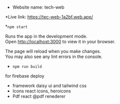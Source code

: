 * Website name:
tech-web

*Live link:
https://tec-web-1a2bf.web.app/

*`npm start`

Runs the app in the development mode.\
Open [http://localhost:3000](http://localhost:3000) to view it in your browser.

The page will reload when you make changes.\
You may also see any lint errors in the console.

* `npm run build`

for firebase deploy

* framework
  daisy ui and tailwind css
* Icons
react icons, heroicons
* Pdf
  react @pdf renederer
